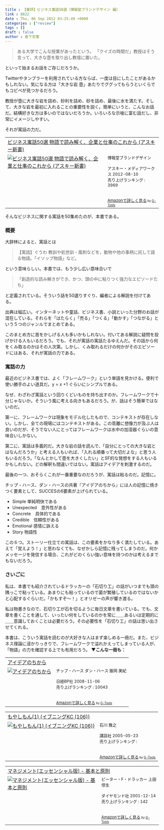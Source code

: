 ```yaml
---
title : 【書評】ビジネス寓話50選（博報堂ブランドデザイン 編）
link : 8822
date : Thu, 06 Sep 2012 03:25:49 +0000
categories : ["review"]
tags : []
draft : false
author : 倉下忠憲
---
```


<blockquote>
ある大学でこんな授業があったという。
「クイズの時間だ」教授はそう言って、大きな壺を取り出し教壇に置いた。 
</blockquote>

といって始まるお話をご存じだろうか。

Twitterやタンブラーを利用されている方ならば、一度は目にしたことがあるかもしれない。気になる方は「大きな岩 壺」あたりでググってもらうといくらでもコピペが見つかるだろう。

教授が壺に大きな岩を詰め、砂利を詰め、砂を詰め、最後に水を満たす。そして、大きな岩を最初に入れることの重要性を説く。簡単にいうと、こんなお話だ。結構好きな方は多いのではないだろうか。いろいろな示唆に富む話だし、非常にイメージしやすい。

それが寓話の力だ。

<table  border="0" cellpadding="5"><tr><td colspan="2"><a href="http://www.amazon.co.jp/%E3%83%93%E3%82%B8%E3%83%8D%E3%82%B9%E5%AF%93%E8%A9%B150%E9%81%B8-%E7%89%A9%E8%AA%9E%E3%81%A7%E8%AA%AD%E3%81%BF%E8%A7%A3%E3%81%8F%E3%80%81%E4%BC%81%E6%A5%AD%E3%81%A8%E4%BB%95%E4%BA%8B%E3%81%AE%E3%81%93%E3%82%8C%E3%81%8B%E3%82%89-%E3%82%A2%E3%82%B9%E3%82%AD%E3%83%BC%E6%96%B0%E6%9B%B8-%E5%8D%9A%E5%A0%B1%E5%A0%82%E3%83%96%E3%83%A9%E3%83%B3%E3%83%89%E3%83%87%E3%82%B6%E3%82%A4%E3%83%B3/dp/4048866052%3FSubscriptionId%3D15SMZCTB9V8NGR2TW082%26tag%3Drashita1000-22%26linkCode%3Dxm2%26camp%3D2025%26creative%3D165953%26creativeASIN%3D4048866052" target="_blank">ビジネス寓話50選 物語で読み解く、企業と仕事のこれから (アスキー新書)</a><img src="http://www.assoc-amazon.jp/e/ir?t=rashita1000-22&l=ur2&o=9" width="1" height="1" style="border: none;" alt="" /></td></tr><tr><td valign="top"><a href="http://www.amazon.co.jp/%E3%83%93%E3%82%B8%E3%83%8D%E3%82%B9%E5%AF%93%E8%A9%B150%E9%81%B8-%E7%89%A9%E8%AA%9E%E3%81%A7%E8%AA%AD%E3%81%BF%E8%A7%A3%E3%81%8F%E3%80%81%E4%BC%81%E6%A5%AD%E3%81%A8%E4%BB%95%E4%BA%8B%E3%81%AE%E3%81%93%E3%82%8C%E3%81%8B%E3%82%89-%E3%82%A2%E3%82%B9%E3%82%AD%E3%83%BC%E6%96%B0%E6%9B%B8-%E5%8D%9A%E5%A0%B1%E5%A0%82%E3%83%96%E3%83%A9%E3%83%B3%E3%83%89%E3%83%87%E3%82%B6%E3%82%A4%E3%83%B3/dp/4048866052%3FSubscriptionId%3D15SMZCTB9V8NGR2TW082%26tag%3Drashita1000-22%26linkCode%3Dxm2%26camp%3D2025%26creative%3D165953%26creativeASIN%3D4048866052" target="_blank"><img src="http://ecx.images-amazon.com/images/I/41adBW2YaUL._SL160_.jpg" border="0" alt="ビジネス寓話50選 物語で読み解く、企業と仕事のこれから (アスキー新書)" /></a></td><td valign="top"><font size="-1">博報堂ブランドデザイン <br /><br />アスキー・メディアワークス  2012-08-10<br />売り上げランキング : 3969<br /><br /><br /><a href="http://www.amazon.co.jp/%E3%83%93%E3%82%B8%E3%83%8D%E3%82%B9%E5%AF%93%E8%A9%B150%E9%81%B8-%E7%89%A9%E8%AA%9E%E3%81%A7%E8%AA%AD%E3%81%BF%E8%A7%A3%E3%81%8F%E3%80%81%E4%BC%81%E6%A5%AD%E3%81%A8%E4%BB%95%E4%BA%8B%E3%81%AE%E3%81%93%E3%82%8C%E3%81%8B%E3%82%89-%E3%82%A2%E3%82%B9%E3%82%AD%E3%83%BC%E6%96%B0%E6%9B%B8-%E5%8D%9A%E5%A0%B1%E5%A0%82%E3%83%96%E3%83%A9%E3%83%B3%E3%83%89%E3%83%87%E3%82%B6%E3%82%A4%E3%83%B3/dp/4048866052%3FSubscriptionId%3D15SMZCTB9V8NGR2TW082%26tag%3Drashita1000-22%26linkCode%3Dxm2%26camp%3D2025%26creative%3D165953%26creativeASIN%3D4048866052" target="_blank">Amazonで詳しく見る</a></font><font size="-2"> by <a href="http://www.goodpic.com/mt/aws/index.html" >G-Tools</a></font></td></tr></table>

そんなビジネスに関する寓話を50集めたのが、本書である。
<h3>概要</h3>
大辞林によると、寓話とは

<blockquote>
【寓話】ぐうわ 教訓や処世訓・風刺などを，動物や他の事柄に託して語る物語。「イソップ物語」など。
</blockquote>

という意味らしい。本書では、もう少し広い意味合いで

<blockquote>
「創造的な読み解きができ、かつ、頭の中に粘りつく強力なエピソードたち」
</blockquote>

と定義されている。そういう話を50選りすぐり、編者による解説を付けてある。

出典は幅広い。インターネットや童話、ビジネス書、小説といった分野のお話が混在している。それらを「はたらく」「売る」「つくる」「動かす」「つながる」という５つのジャンルでまとめてある。

このまとめ方に首をかしげる人も多いかもしれない。付いてある解説に疑問を投げかける人もいるだろう。でも、それが寓話の寓話たるゆえんだ。その話から何をくみ取るのかはその人次第。しかし、くみ取れるだけの何かがそのエピソードにはある、それが寓話の力である。

<h3>寓話の力</h3>
最近のビジネス書では、よく「フレームワーク」という単語を見かける。便利で使い勝手のよい道具だ。y = x +1 ぐらいにシンプルである。

なぜ、わざわざ寓話という回りくどいものを持ち出すのか。フレームワークで十分じゃないか。そういう風に考える向きもあるだろう。が、話はそう簡単ではないのだ。

第一に、フレームワークは現象をモデル化したもので、コンテキストが存在しない。しかし、全ての現場にはコンテキストがある。この乖離に想像力が及ぶ人は良いのだが、そうでない人にとってはフレームワークは水中の加湿器ぐらいの意味合いしかない。

第二に、寓話は多義的だ。大きな岩の話を読んで、「自分にとっての大きな岩とはなんだろうか」と考える人もいれば、「入れる順番って大切だよな」と思う人もいるだろう。「なんとかして壺を大きくしたい」とSF的な発想をする人もいるかもしれない。どの解釈も間違いではない。寓話はアイデアを刺激するのだ。

最後の一つ、おそらくこれが一番重要なのだろうが、寓話は粘るのだ。記憶に。

チップ・ハース、ダン・ハースの共著『アイデアのちから』には人の記憶に焼きつく要素として、SUCCESの6要素が上げられている。

<ul>
	<li>Simple 単純明快である</li>
	<li>Unexpected　意外性がある</li>
	<li>Concrete　具体的である</li>
	<li>Credible　信頼性がある</li>
	<li>Emotional 感情に訴える</li>
	<li>Story 物語性</li>
</ul>

この６つ。ストーリー仕立ての寓話は、この要素をかなり多く満たしている。あえて「覚えよう！」と思わなくても、なぜかしら記憶に残ってしまうのだ。何かメッセージを発信する場合、これがどのくらい強い意味を持つのかは考えるまでもないだろう。

<h3>さいごに</h3>
私は、本書でも紹介されているドラッカーの「石切り工」の話がいつまでも頭の隅っこで粘っている。あまりにも粘っているので菌が繁殖しているのではないかと心配するぐらいだ。「かもすぞ〜！」とオリゼーの声が響き渡る。

私は物書きなので、石切り工が石を切るように毎日文章を書いている。でも、文章を書くことを通して、いったい何をしているのかを常に＿＿あるいは定期的に＿＿意識しておくことは必要だろう。その必要性を「石切り工」の話は思い出させてくれる。

本書は、こういう寓話を読むのが大好きな人はまず楽しめる一冊だ。また、ビジネス理論に浸かりっきりで、フレームワークで溢れかえってしまっている人が、「物語」の力を確認する上でも有用だろう。
<strong>
▼こんな一冊も：</strong>
<table  border="0" cellpadding="5"><tr><td colspan="2"><a href="http://www.amazon.co.jp/%E3%82%A2%E3%82%A4%E3%83%87%E3%82%A2%E3%81%AE%E3%81%A1%E3%81%8B%E3%82%89-%E3%83%81%E3%83%83%E3%83%97%E3%83%BB%E3%83%8F%E3%83%BC%E3%82%B9/dp/4822246884%3FSubscriptionId%3D15SMZCTB9V8NGR2TW082%26tag%3Drashita1000-22%26linkCode%3Dxm2%26camp%3D2025%26creative%3D165953%26creativeASIN%3D4822246884" target="_blank">アイデアのちから</a><img src="http://www.assoc-amazon.jp/e/ir?t=rashita1000-22&l=ur2&o=9" width="1" height="1" style="border: none;" alt="" /></td></tr><tr><td valign="top"><a href="http://www.amazon.co.jp/%E3%82%A2%E3%82%A4%E3%83%87%E3%82%A2%E3%81%AE%E3%81%A1%E3%81%8B%E3%82%89-%E3%83%81%E3%83%83%E3%83%97%E3%83%BB%E3%83%8F%E3%83%BC%E3%82%B9/dp/4822246884%3FSubscriptionId%3D15SMZCTB9V8NGR2TW082%26tag%3Drashita1000-22%26linkCode%3Dxm2%26camp%3D2025%26creative%3D165953%26creativeASIN%3D4822246884" target="_blank"><img src="http://ecx.images-amazon.com/images/I/41sd7Ye-PKL._SL160_.jpg" border="0" alt="アイデアのちから" /></a></td><td valign="top"><font size="-1">チップ・ハース ダン・ハース 飯岡 美紀 <br /><br />日経BP社  2008-11-06<br />売り上げランキング : 10043<br /><br /><br /><a href="http://www.amazon.co.jp/%E3%82%A2%E3%82%A4%E3%83%87%E3%82%A2%E3%81%AE%E3%81%A1%E3%81%8B%E3%82%89-%E3%83%81%E3%83%83%E3%83%97%E3%83%BB%E3%83%8F%E3%83%BC%E3%82%B9/dp/4822246884%3FSubscriptionId%3D15SMZCTB9V8NGR2TW082%26tag%3Drashita1000-22%26linkCode%3Dxm2%26camp%3D2025%26creative%3D165953%26creativeASIN%3D4822246884" target="_blank">Amazonで詳しく見る</a></font><font size="-2"> by <a href="http://www.goodpic.com/mt/aws/index.html" >G-Tools</a></font></td></tr></table>

<table  border="0" cellpadding="5"><tr><td colspan="2"><a href="http://www.amazon.co.jp/%E3%82%82%E3%82%84%E3%81%97%E3%82%82%E3%82%93-%E3%82%A4%E3%83%96%E3%83%8B%E3%83%B3%E3%82%B0KC-106-%E7%9F%B3%E5%B7%9D-%E9%9B%85%E4%B9%8B/dp/4063521060%3FSubscriptionId%3D15SMZCTB9V8NGR2TW082%26tag%3Drashita1000-22%26linkCode%3Dxm2%26camp%3D2025%26creative%3D165953%26creativeASIN%3D4063521060" target="_blank">もやしもん(1) (イブニングKC (106))</a><img src="http://www.assoc-amazon.jp/e/ir?t=rashita1000-22&l=ur2&o=9" width="1" height="1" style="border: none;" alt="" /></td></tr><tr><td valign="top"><a href="http://www.amazon.co.jp/%E3%82%82%E3%82%84%E3%81%97%E3%82%82%E3%82%93-%E3%82%A4%E3%83%96%E3%83%8B%E3%83%B3%E3%82%B0KC-106-%E7%9F%B3%E5%B7%9D-%E9%9B%85%E4%B9%8B/dp/4063521060%3FSubscriptionId%3D15SMZCTB9V8NGR2TW082%26tag%3Drashita1000-22%26linkCode%3Dxm2%26camp%3D2025%26creative%3D165953%26creativeASIN%3D4063521060" target="_blank"><img src="http://ecx.images-amazon.com/images/I/51GAQ51VDPL._SL160_.jpg" border="0" alt="もやしもん(1) (イブニングKC (106))" /></a></td><td valign="top"><font size="-1">石川 雅之 <br /><br />講談社  2005-05-23<br />売り上げランキング : <br /><br /><br /><a href="http://www.amazon.co.jp/%E3%82%82%E3%82%84%E3%81%97%E3%82%82%E3%82%93-%E3%82%A4%E3%83%96%E3%83%8B%E3%83%B3%E3%82%B0KC-106-%E7%9F%B3%E5%B7%9D-%E9%9B%85%E4%B9%8B/dp/4063521060%3FSubscriptionId%3D15SMZCTB9V8NGR2TW082%26tag%3Drashita1000-22%26linkCode%3Dxm2%26camp%3D2025%26creative%3D165953%26creativeASIN%3D4063521060" target="_blank">Amazonで詳しく見る</a></font><font size="-2"> by <a href="http://www.goodpic.com/mt/aws/index.html" >G-Tools</a></font></td></tr></table>

<table  border="0" cellpadding="5"><tr><td colspan="2"><a href="http://www.amazon.co.jp/%E3%83%9E%E3%83%8D%E3%82%B8%E3%83%A1%E3%83%B3%E3%83%88-%E3%82%A8%E3%83%83%E3%82%BB%E3%83%B3%E3%82%B7%E3%83%A3%E3%83%AB%E7%89%88-%E5%9F%BA%E6%9C%AC%E3%81%A8%E5%8E%9F%E5%89%87-%E3%83%94%E3%83%BC%E3%82%BF%E3%83%BC%E3%83%BBF%E3%83%BB%E3%83%89%E3%83%A9%E3%83%83%E3%82%AB%E3%83%BC/dp/4478410232%3FSubscriptionId%3D15SMZCTB9V8NGR2TW082%26tag%3Drashita1000-22%26linkCode%3Dxm2%26camp%3D2025%26creative%3D165953%26creativeASIN%3D4478410232" target="_blank">マネジメント[エッセンシャル版] - 基本と原則</a><img src="http://www.assoc-amazon.jp/e/ir?t=rashita1000-22&l=ur2&o=9" width="1" height="1" style="border: none;" alt="" /></td></tr><tr><td valign="top"><a href="http://www.amazon.co.jp/%E3%83%9E%E3%83%8D%E3%82%B8%E3%83%A1%E3%83%B3%E3%83%88-%E3%82%A8%E3%83%83%E3%82%BB%E3%83%B3%E3%82%B7%E3%83%A3%E3%83%AB%E7%89%88-%E5%9F%BA%E6%9C%AC%E3%81%A8%E5%8E%9F%E5%89%87-%E3%83%94%E3%83%BC%E3%82%BF%E3%83%BC%E3%83%BBF%E3%83%BB%E3%83%89%E3%83%A9%E3%83%83%E3%82%AB%E3%83%BC/dp/4478410232%3FSubscriptionId%3D15SMZCTB9V8NGR2TW082%26tag%3Drashita1000-22%26linkCode%3Dxm2%26camp%3D2025%26creative%3D165953%26creativeASIN%3D4478410232" target="_blank"><img src="http://ecx.images-amazon.com/images/I/41AY8WEF74L._SL160_.jpg" border="0" alt="マネジメント[エッセンシャル版] - 基本と原則" /></a></td><td valign="top"><font size="-1">ピーター・F・ドラッカー 上田 惇生 <br /><br />ダイヤモンド社  2001-12-14<br />売り上げランキング : 142<br /><br /><br /><a href="http://www.amazon.co.jp/%E3%83%9E%E3%83%8D%E3%82%B8%E3%83%A1%E3%83%B3%E3%83%88-%E3%82%A8%E3%83%83%E3%82%BB%E3%83%B3%E3%82%B7%E3%83%A3%E3%83%AB%E7%89%88-%E5%9F%BA%E6%9C%AC%E3%81%A8%E5%8E%9F%E5%89%87-%E3%83%94%E3%83%BC%E3%82%BF%E3%83%BC%E3%83%BBF%E3%83%BB%E3%83%89%E3%83%A9%E3%83%83%E3%82%AB%E3%83%BC/dp/4478410232%3FSubscriptionId%3D15SMZCTB9V8NGR2TW082%26tag%3Drashita1000-22%26linkCode%3Dxm2%26camp%3D2025%26creative%3D165953%26creativeASIN%3D4478410232" target="_blank">Amazonで詳しく見る</a></font><font size="-2"> by <a href="http://www.goodpic.com/mt/aws/index.html" >G-Tools</a></font></td></tr></table>
